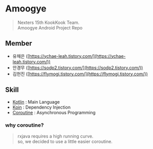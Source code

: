 # Amoogye

> Nexters 15th KookKook Team. <br/> 
> Amoogye Android Project Repo

## Member
* 유채은 ([https://ychae-leah.tistory.com/](https://ychae-leah.tistory.com/))
* 안경무 ([https://sodp2.tistory.com/](https://sodp2.tistory.com/))
* 김헌진 ([https://flymogi.tistory.com/](https://flymogi.tistory.com/))

## Skill
* [Kotlin](https://kotlinlang.org/) : Main Language
* [Koin](https://github.com/InsertKoinIO/koin) : Dependency Injection
* [Coroutine](https://kotlinlang.org/docs/reference/coroutines-overview.html) : Asynchronous Programming

### why coroutine?
> rxjava requires a high running curve. <br/>
> so, we decided to use a little easier coroutine.
